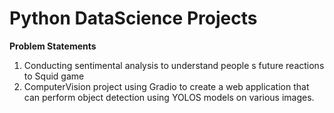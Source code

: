 # Python DataScience Projects

**Problem Statements**

1. Conducting sentimental analysis to understand people s future reactions to Squid game
2. ComputerVision project using Gradio to create a web application that can perform object detection using YOLOS models on various images.
